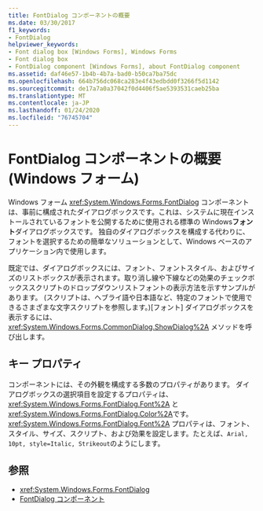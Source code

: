 ```yaml
---
title: FontDialog コンポーネントの概要
ms.date: 03/30/2017
f1_keywords:
- FontDialog
helpviewer_keywords:
- Font dialog box [Windows Forms], Windows Forms
- Font dialog box
- FontDialog component [Windows Forms], about FontDialog component
ms.assetid: daf46e57-1b4b-4b7a-bad0-b50ca7ba75dc
ms.openlocfilehash: 664b756dc068ca283e4f43edbdd0f3266f5d1142
ms.sourcegitcommit: de17a7a0a37042f0d4406f5ae5393531caeb25ba
ms.translationtype: MT
ms.contentlocale: ja-JP
ms.lasthandoff: 01/24/2020
ms.locfileid: "76745704"
---
```

# <a name="fontdialog-component-overview-windows-forms"></a>FontDialog コンポーネントの概要 (Windows フォーム)
Windows フォーム <xref:System.Windows.Forms.FontDialog> コンポーネントは、事前に構成されたダイアログボックスです。これは、システムに現在インストールされているフォントを公開するために使用される標準の Windows**フォント**ダイアログボックスです。 独自のダイアログボックスを構成する代わりに、フォントを選択するための簡単なソリューションとして、Windows ベースのアプリケーション内で使用します。  
  
 既定では、ダイアログボックスには、フォント、フォントスタイル、およびサイズのリストボックスが表示されます。取り消し線や下線などの効果のチェックボックススクリプトのドロップダウンリストフォントの表示方法を示すサンプルがあります。 (スクリプトは、ヘブライ語や日本語など、特定のフォントで使用できるさまざまな文字スクリプトを参照します。)[フォント] ダイアログボックスを表示するには、<xref:System.Windows.Forms.CommonDialog.ShowDialog%2A> メソッドを呼び出します。  
  
## <a name="key-properties"></a>キー プロパティ  
 コンポーネントには、その外観を構成する多数のプロパティがあります。 ダイアログボックスの選択項目を設定するプロパティは、<xref:System.Windows.Forms.FontDialog.Font%2A> と <xref:System.Windows.Forms.FontDialog.Color%2A>です。 <xref:System.Windows.Forms.FontDialog.Font%2A> プロパティは、フォント、スタイル、サイズ、スクリプト、および効果を設定します。たとえば、`Arial, 10pt, style=Italic, Strikeout`のようにします。  
  
## <a name="see-also"></a>参照

- <xref:System.Windows.Forms.FontDialog>
- [FontDialog コンポーネント](fontdialog-component-windows-forms.md)
